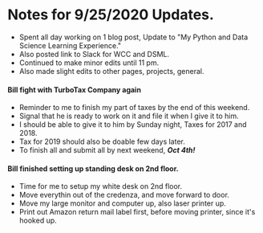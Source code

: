 # Notes for 9/25/2020 Updates.  

  * Spent all day working on 1 blog post, 
    Update to "My Python and Data Science Learning Experience."  
  * Also posted link to Slack for WCC and DSML.  
  * Continued to make minor edits until 11 pm.  
  * Also made slight edits to other pages, projects, general.  
  
  
#### Bill fight with TurboTax Company again  
  * Reminder to me to finish my part of taxes by the end of this weekend.  
  * Signal that he is ready to work on it and file it when I give it to him.  
  * I should be able to give it to him by Sunday night, Taxes for 2017 and 2018.  
  * Tax for 2019 should also be doable few days later.  
  * To finish all and submit all by next weekend, ***Oct 4th!***
    
#### Bill finished setting up standing desk on 2nd floor.  
  * Time for me to setup my white desk on 2nd floor.  
  * Move everythin out of the credenza, and move forward to door.  
  * Move my large monitor and computer up, also laser printer up.  
  * Print out Amazon return mail label first, before moving printer, since it's hooked up.  
  
